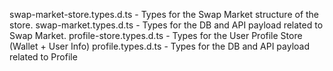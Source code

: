 swap-market-store.types.d.ts - Types for the Swap Market structure of the store.
swap-market.types.d.ts       - Types for the DB and API payload related to Swap Market.
profile-store.types.d.ts     - Types for the User Profile Store (Wallet + User Info)
profile.types.d.ts           - Types for the DB and API payload related to Profile